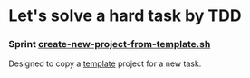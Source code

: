 # Let's solve a hard task by TDD

### Sprint [create-new-project-from-template.sh](./create-new-project-from-template.sh)

Designed to copy a [template](./template) project for a new task.
